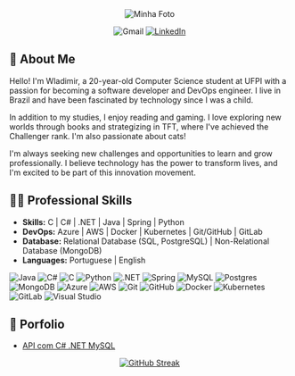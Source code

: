 <div align="center">
  <img src="https://i.imgur.com/uEVIGHd.png" alt="Minha Foto" />
</div>

<div align="center">
  
  ![Gmail](https://img.shields.io/badge/Gmail-D14836?style=for-the-badge&logo=gmail&logoColor=white)
  <a href="https://www.linkedin.com/in/wladimir-gadelha-aab7a7227/">
    <img src="https://img.shields.io/badge/LinkedIn-4682B4?style=for-the-badge&logo=linkedin&logoColor=white" alt="LinkedIn"> 
 </a>

</div>






## 🎃 About Me

Hello! I'm Wladimir, a 20-year-old Computer Science student at UFPI with a passion for becoming a software developer and DevOps engineer. I live in Brazil and have been fascinated by technology since I was a child.

In addition to my studies, I enjoy reading and gaming. I love exploring new worlds through books and strategizing in TFT, where I've achieved the Challenger rank. I'm also passionate about cats!

I'm always seeking new challenges and opportunities to learn and grow professionally. I believe technology has the power to transform lives, and I'm excited to be part of this innovation movement.

##  👨‍💻 Professional Skills
-  **Skills:**  C | C# | .NET | Java | Spring | Python
-  **DevOps:**  Azure | AWS | Docker | Kubernetes | Git/GitHub | GitLab 
-  **Database:** Relational Database (SQL, PostgreSQL) | Non-Relational Database (MongoDB)
-  **Languages:** Portuguese | English
  
![Java](https://img.shields.io/badge/java-%23ED8B00.svg?style=for-the-badge&logo=openjdk&logoColor=white)
![C#](https://img.shields.io/badge/c%23-%23239120.svg?style=for-the-badge&logo=csharp&logoColor=white)
![C](https://img.shields.io/badge/c-%2300599C.svg?style=for-the-badge&logo=c&logoColor=white)
![Python](https://img.shields.io/badge/python-3670A0?style=for-the-badge&logo=python&logoColor=ffdd54)
![.NET](https://img.shields.io/badge/.NET-5C2D91?style=for-the-badge&logo=.net&logoColor=white)
![Spring](https://img.shields.io/badge/spring-%236DB33F.svg?style=for-the-badge&logo=spring&logoColor=white)
![MySQL](https://img.shields.io/badge/mysql-4479A1.svg?style=for-the-badge&logo=mysql&logoColor=white)
![Postgres](https://img.shields.io/badge/postgres-%23316192.svg?style=for-the-badge&logo=postgresql&logoColor=white)
![MongoDB](https://img.shields.io/badge/MongoDB-%234ea94b.svg?style=for-the-badge&logo=mongodb&logoColor=white)
![Azure](https://img.shields.io/badge/azure-%230072C6.svg?style=for-the-badge&logo=microsoftazure&logoColor=white)
![AWS](https://img.shields.io/badge/AWS-%23FF9900.svg?style=for-the-badge&logo=amazon-aws&logoColor=white)
![Git](https://img.shields.io/badge/GIT-E44C30?style=for-the-badge&logo=git&logoColor=white)
![GitHub](https://img.shields.io/badge/github-%23121011.svg?style=for-the-badge&logo=github&logoColor=white)
![Docker](https://img.shields.io/badge/docker-%230db7ed.svg?style=for-the-badge&logo=docker&logoColor=white)
![Kubernetes](https://img.shields.io/badge/kubernetes-%23326ce5.svg?style=for-the-badge&logo=kubernetes&logoColor=white)
![GitLab](https://img.shields.io/badge/gitlab-%23181717.svg?style=for-the-badge&logo=gitlab&logoColor=white)
![Visual Studio](https://img.shields.io/badge/Visual%20Studio-5C2D91.svg?style=for-the-badge&logo=visual-studio&logoColor=white)

## 💎 Porfolio
- [API com C# .NET MySQL](https://github.com/VlaadX/API_Csharp)


<div align="center">
  <a href="https://git.io/streak-stats"><img src="https://streak-stats.demolab.com?user=VlaadX&theme=dracula&hide_border=true&border_radius=10&card_width=660&hide_longest_streak=true" alt="GitHub Streak" /></a>
</div>

